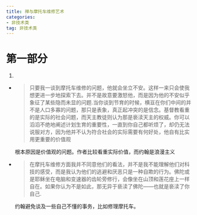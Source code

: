 ```yaml
---
title: 禅与摩托车维修艺术
categories:
- 非技术类
tag: 非技术类
---
```


# 第一部分

1. 

- > 只要我一谈到摩托车维修的问题，他就会坐立不安。这样一来只会使我想更进一步地探索下去。并不是故意要激怒他，而是因为他的不安似乎象征了某些隐而未显的问题.当你谈到节育的时候，横亘在你们中间的并不是人口多寡的问题，那只是表象，真正起冲突的是信念。基督教看重的是实际的社会问题，而天主教徒则认为那是亵渎天主的权威。你可以滔滔不绝地阐述计划生育的重要性，一直到你自己都听烦了，却仍无法说服对方，因为他并不认为符合社会的实际需要有何好处，他自有比实用更重要的价值观

    根本原因是价值观的问题。作者比较看重实际价值，而约翰是浪漫主义

- > 在摩托车维修方面我并不同意他们的看法，并不是我不能理解他们对科技的感受，而是我认为他们的逃避和厌恶只是一种自欺的行为。佛陀或是耶稣坐在电脑和变速器的齿轮旁修行，会像坐在山顶和莲花座上一样自在。如果你认为不是如此，那无异于亵渎了佛陀——也就是亵渎了你自己.

    约翰避免谈及一些自己不懂的事务，比如修理摩托车。

